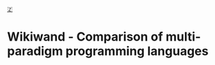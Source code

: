 [🇿](zotero://select/library/items/FEWMATIG)


# Wikiwand - Comparison of multi-paradigm programming languages

